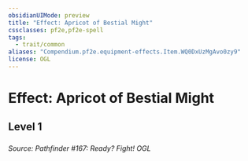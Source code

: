 ```yaml
---
obsidianUIMode: preview
title: "Effect: Apricot of Bestial Might"
cssclasses: pf2e,pf2e-spell
tags:
  - trait/common
aliases: "Compendium.pf2e.equipment-effects.Item.WQ0DxUzMgAvo0zy9"
license: OGL
---
```

# Effect: Apricot of Bestial Might
## Level 1
### 








*Source: Pathfinder #167: Ready? Fight!*
*OGL*